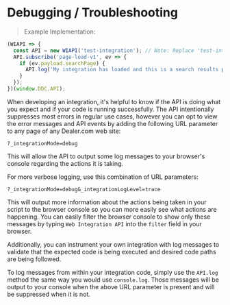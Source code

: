 # Debugging / Troubleshooting

> Example Implementation:

```javascript
(WIAPI => {
  const API = new WIAPI('test-integration'); // Note: Replace 'test-integration' with your actual integration identifier.
  API.subscribe('page-load-v1', ev => {
    if (ev.payload.searchPage) {
      API.log('My integration has loaded and this is a search results page.');
    }
  });
})(window.DDC.API);
```

When developing an integration, it's helpful to know if the API is doing what you expect and if your code is running successfully. The API intentionally suppresses most errors in regular use cases, however you can opt to view the error messages and API events by adding the following URL parameter to any page of any Dealer.com web site:

`?_integrationMode=debug`

This will allow the API to output some log messages to your browser's console regarding the actions it is taking.

For more verbose logging, use this combination of URL parameters:

`?_integrationMode=debug&_integrationLogLevel=trace`

This will output more information about the actions being taken in your script to the browser console so you can more easily see what actions are happening. You can easily filter the browser console to show only these messages by typing `Web Integration API` into the `filter` field in your browser.

Additionally, you can instrument your own integration with log messages to validate that the expected code is being executed and desired code paths are being followed.

To log messages from within your integration code, simply use the `API.log` method the same way you would use `console.log`. Those messages will be output to your console when the above URL parameter is present and will be suppressed when it is not.